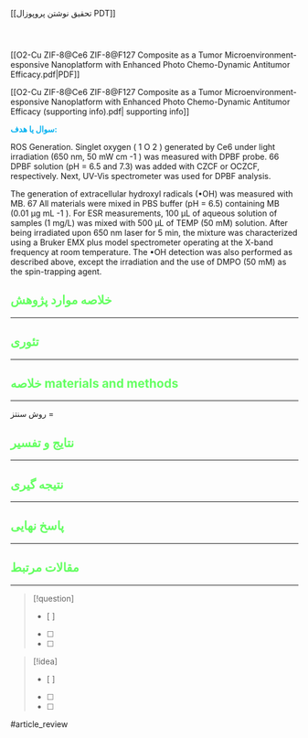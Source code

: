 [[تحقیق نوشتن پروپوزال PDT]]
```bibtex




```

[[O2-Cu ZIF-8@Ce6 ZIF-8@F127 Composite as a Tumor Microenvironment- esponsive Nanoplatform with Enhanced Photo Chemo-Dynamic Antitumor Efficacy.pdf|PDF]]

[[O2-Cu ZIF-8@Ce6 ZIF-8@F127 Composite as a Tumor Microenvironment- esponsive Nanoplatform with Enhanced Photo Chemo-Dynamic Antitumor Efficacy (supporting info).pdf| supporting info]]

**<span style="color:#00b0f0">سوال یا هدف:</span>**

ROS Generation. Singlet oxygen ( 1 O 2 ) generated by Ce6 under light irradiation
(650 nm, 50 mW cm -1 ) was measured with DPBF probe. 66 DPBF solution (pH = 6.5 and
7.3) was added with CZCF or OCZCF, respectively. Next, UV-Vis spectrometer was
used for DPBF analysis. 

The generation of extracellular hydroxyl radicals (•OH) was measured with MB. 67 All materials were mixed in PBS buffer (pH = 6.5) containing MB
(0.01 μg mL -1 ). For ESR measurements, 100 µL of aqueous solution of samples (1 mg/L)
was mixed with 500 µL of TEMP (50 mM) solution. After being irradiated upon 650 nm
laser for 5 min, the mixture was characterized using a Bruker EMX plus model
spectrometer operating at the X-band frequency at room temperature. The •OH
detection was also performed as described above, except the irradiation and the use of
DMPO (50 mM) as the spin-trapping agent.

## <span style="color:#64ff61">خلاصه موارد پژوهش</span>
---

## <span style="color:#64ff61">تئوری</span>
---



## <span style="color:#64ff61">خلاصه materials and methods</span>
---

روش سنتز = 



## <span style="color:#64ff61"> نتایج و تفسیر</span>
---



## <span style="color:#64ff61">نتیجه گیری</span>
---



## <span style="color:#64ff61">پاسخ نهایی</span>
---




## <span style="color:#64ff61">مقالات مرتبط</span>
---





> [!question] 
>- [ ] 
>- [ ]  
>- [ ] 


> [!idea] 
> - [ ] 
>- [ ] 
>- [ ] 



#article_review
